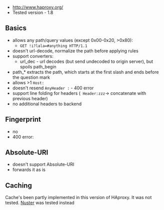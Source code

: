 - http://www.haproxy.org/
- Tested version - 1.8

## Basics
- allows any path/query values (except 0x00-0x20, >0x80): 
  - `GET !i?lala=#anything HTTP/1.1`
- doesn't url-decode, normalize the path before applying rules
- support converters:
  - url_dec - url decodes (but send undecoded to origin server), but spoils path_begin
- path_* extracts the path, which starts at the first slash and ends before the question mark 
- allows >1 `Host:`
- doesn't resend `AnyHeader :` - 400 error
- support line folding for headers (` Header:zzz`-> concatenate with previous header)
- no additional headers to backend

## Fingerprint
- no
- 400 error:

## Absolute-URI
- doesn't support Absolute-URI
- forwards it as is

## Caching
Cache's been partly implemented in this version of HAproxy. It was not tested. [Nuster](nuster) was tested instead
